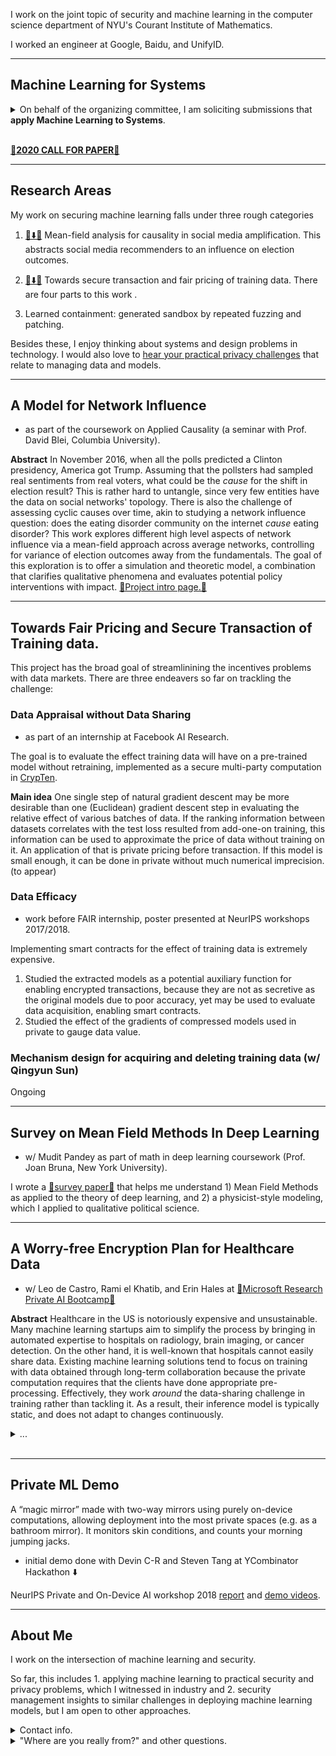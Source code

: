 I work on the joint topic of security and machine learning in the computer science department of NYU's Courant Institute of Mathematics.

I worked an engineer at Google, Baidu, and UnifyID.

----
## Machine Learning for Systems

<details>
<summary>
On behalf of the organizing committee, I am soliciting submissions that <b>apply Machine Learning to Systems</b>.
</summary>

- Supercomputing
- Hardware optimization
- ML-driven compiling
- Smart optimization across stacks
- Open source hardware

<p>We are especially interested in submissions that move beyond using machine learning to replace numerical heuristics. This year we hope to see novel system designs, streamlined cross-platform optimization, and new benchmarks for ML for Systems.
</p>

</details></br>

[**🔗2020 CALL FOR PAPER🔗**](http://mlforsystems.org/call_for_papers.html)

----
## Research Areas

My work on securing machine learning falls under three rough categories
1. [🔗⬇️🔗](#network) Mean-field analysis for causality in social media amplification.
This abstracts social media recommenders to an influence on election outcomes.

2. [🔗⬇️🔗](#secure-data) Towards secure transaction and fair pricing of training data.
There are four parts to this work .

3. Learned containment: generated sandbox by repeated fuzzing and patching.

Besides these, I enjoy thinking about systems and design problems in technology.
I would also love to [hear your practical privacy challenges](#contact-me) that relate to managing data and models.

---
## <a name="network"></a> A Model for Network Influence
- as part of the coursework on Applied Causality (a seminar with Prof. David Blei, Columbia University).

**Abstract** In November 2016, when all the polls predicted a Clinton presidency, America got Trump. Assuming that the pollsters had sampled real sentiments from real voters, what could be the *cause* for the shift in election result? This is rather hard to untangle, since very few entities have the data on social networks' topology. There is also the challenge of assessing cyclic causes over time, akin to studying a network influence question: does the eating disorder community on the internet *cause* eating disorder? This work explores different high level aspects of network influence via a mean-field approach across average networks, controlling for variance of election outcomes away from the fundamentals. The goal of this exploration is to offer a simulation and theoretic model, a combination that clarifies qualitative phenomena and evaluates potential policy interventions with impact. [🔗Project intro page.🔗](causal-influence-platform-propagation)

----
## <a name="secure-data"></a> Towards Fair Pricing and Secure Transaction of Training data.
This project has the broad goal of streamlinining the incentives problems with data markets. There are three endeavers so far on trackling the challenge:

### Data Appraisal without Data Sharing

- as part of an internship at Facebook AI Research.

The goal is to evaluate the effect training data will have on a pre-trained model without retraining, implemented as a secure multi-party computation in [CrypTen](https://crypten.ai).

**Main idea** One single step of natural gradient descent may be more desirable than one (Euclidean) gradient descent step in evaluating the relative effect of various batches of data. If the ranking information between datasets correlates with the test loss resulted from add-one-on training, this information can be used to approximate the price of data without training on it. An application of that is private pricing before transaction. If this model is small enough, it can be done in private without much numerical imprecision. (to appear)


### Data Efficacy

- work before FAIR internship, poster presented at NeurIPS workshops 2017/2018.

Implementing smart contracts for the effect of training data is extremely expensive.

1. Studied the extracted models as a potential auxiliary function for enabling encrypted transactions, because they are not as secretive as the original models due to poor accuracy, yet may be used to evaluate data acquisition, enabling smart contracts.
2. Studied the effect of the gradients of compressed models used in private to gauge data value.

### Mechanism design for acquiring and deleting training data (w/ Qingyun Sun)

Ongoing

---

## Survey on Mean Field Methods In Deep Learning
- w/ Mudit Pandey as part of math in deep learning coursework (Prof. Joan Bruna, New York University).

I wrote a [🔗survey paper🔗](/assets/meanfield.pdf) that helps me understand 1) Mean Field Methods as applied to the theory of deep learning, and 2) a physicist-style modeling, which I applied to qualitative political science.

----
## A Worry-free Encryption Plan for Healthcare Data

- w/ Leo de Castro, Rami el Khatib, and Erin Hales at [🔗Microsoft Research Private AI Bootcamp🔗](https://www.microsoft.com/en-us/research/event/private-ai-bootcamp/)


**Abstract** Healthcare in the US is notoriously expensive and unsustainable. Many machine learning startups aim to simplify the process by bringing in automated expertise to hospitals on radiology, brain imaging, or cancer detection. On the other hand, it is well-known that hospitals cannot easily share data. Existing machine learning solutions tend to focus on training with data obtained through long-term collaboration because the private computation requires that the clients have done appropriate pre-processing. Effectively, they work *around* the data-sharing challenge in training rather than tackling it. As a result, their inference model is typically static, and does not adapt to changes continuously.
<details><summary>...</summary>
On the other hand, regulatory agencies need to uphold the ethics standards for healthcare professionals, but can only access hospital records in a delayed fashion. Despite their mandate to audit individual doctors, assess response rates across the nation, and manage epidemics, regulatory bodies lack the reach to access critical information needed to learn real-time decision-making. In these scenarios, training privately from the get-go is the desirable outcome. This is where homomorphic encryption advances are used. We present an actualized scenario with hospitals sharing records to compute anomalies and audit fairness with incentive-compatible deployment and operations. Three main contributions: 1. fairness auditing at scale without the need to approximate nonlinearity, 2. enabling continuous sharing of data without key refresh, which undercuts the need for pairwise contracts out of privacy concerns, even if new models are developed and applied, and 3. an instance of anomaly detection in security management is applied to finding causes and correlations that aide medical research, particularly for rare diseases, epidemic management, and chronic illness research. We simulate such system using Microsoft's SEAL library and argue that our system of novel key-sharing scheme and anomaly detection algorithms is well-suited for applying homomorphic encryption at scale.
</br>
</details></br>

---
## Private ML Demo

A “magic mirror” made with two-way mirrors using purely on-device computations, allowing deployment into the most private spaces (e.g. as a bathroom mirror). It monitors skin conditions, and counts your morning jumping jacks.

- initial demo done with Devin C-R and Steven Tang at YCombinator Hackathon ⬇️

NeurIPS Private and On-Device AI workshop 2018 [report](https://drive.google.com/file/d/0B7Kbbgt_5BtfcWN0T2t1bERuaGx5enZjT1JNX284M0F2TkVV/view?usp=drivesdk) and  [demo videos](https://drive.google.com/drive/folders/1CmLBK_e-zGD13KRrp-pCRcHLne7xcaXN).

----
##  <a name="contact-me"></a> About Me

I work on the intersection of machine learning and security.

So far, this includes 1. applying machine learning to practical security and privacy problems, which I witnessed in industry and 2. security management insights to similar challenges in deploying machine learning models, but I am open to other approaches.



<details>
    <summary> Contact info.</summary>

For inquiries, suggestions, and threats, please email to mimee _AT_ nyu.edu.

</details>

<details>
  <summary>"Where are you really from?" and other questions.</summary>

<p>I studied math and computer science at Harvey Mudd College in Claremont, CA. </p>

<p>I worked on a variety of challenges on machine learning and security in Silicon Valley.

* managed stability with data for Google's Chrome Browser
* deployed and monitored Baidu's speech recognition research, and
* R&D for UnifyID's password-replacing products.

</p>

<p>
I moved to New York in 2019.
</p>

<p>
I was born and raised in Beijing, China, where I was introduced to the wonderful worlds of mathematics and the Chinese language. I moved to Vancouver, Canada to have an art education for a good portion of high school. Sometime around then, I changed my mind.
</p>

</details>